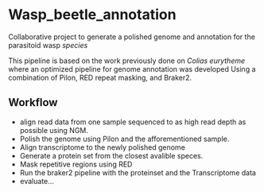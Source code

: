 # Wasp_beetle_annotation

Collaborative project to generate a polished genome and annotation for the parasitoid wasp *species*

This pipeline is based on the work previously done on *Colias eurytheme* where an optimized pipeline for genome annotation was developed Using a combination of Pilon, RED repeat masking, and Braker2.

## Workflow
* align read data from one sample sequenced to as high read depth as possible using NGM.
* Polish the genome using Pilon and the afforementioned sample.
* Align transcriptome to the newly polished genome
* Generate a protein set from the closest avalible speces.
* Mask repetitive regions using RED
* Run the braker2 pipeline with the proteinset and the Transcriptome data
* evaluate...
